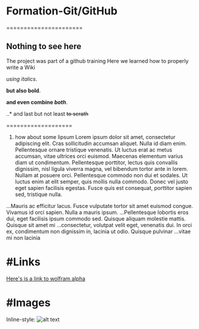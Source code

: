 # Formation-Git/GitHub 
======================

## Nothing to see here

The project was part of a github training
Here we learned how to properly write a Wiki

 _using italics_.
 
 __but also bold__.
 
 **and even combine _both_**.
 
..* and last but not least ~~to scrath~~

===================
1. how about some lipsum
Lorem ipsum dolor sit amet, consectetur adipiscing elit. Cras sollicitudin accumsan aliquet. Nulla id diam enim. Pellentesque ornare tristique venenatis. Ut luctus erat ac metus accumsan, vitae ultrices orci euismod. Maecenas elementum varius diam ut condimentum. Pellentesque porttitor, lectus quis convallis dignissim, nisl ligula viverra magna, vel bibendum tortor ante in lorem. Nullam at posuere orci. Pellentesque commodo non dui et sodales. Ut luctus enim at elit semper, quis mollis nulla commodo. Donec vel justo eget sapien facilisis egestas. Fusce quis est consequat, porttitor sapien sed, tristique nulla. 

...Mauris ac efficitur lacus. Fusce vulputate tortor sit amet euismod congue. Vivamus id orci sapien. Nulla a mauris ipsum. ...Pellentesque lobortis eros dui, eget facilisis ipsum commodo sed. Quisque aliquam molestie mattis. Quisque sit amet mi ...consectetur, volutpat velit eget, venenatis dui. In orci ex, condimentum non dignissim in, lacinia ut odio. Quisque pulvinar ...vitae mi non lacinia

#Links 
========

[Here's is a link to wolfram alpha](https://www.wolframalpha.com/)

#Images
========

Inline-style: 
![alt text](https://assets-cdn.github.com/images/modules/logos_page/GitHub-Mark.png "Logo Title Text 1")
